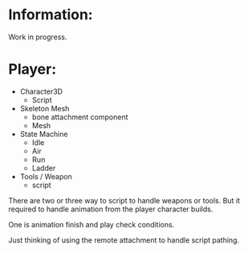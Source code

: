 # Information:
  Work in progress.


# Player:

 * Character3D
   * Script
 * Skeleton Mesh
    * bone attachment component
    * Mesh
 * State Machine
   * Idle
   * Air
   * Run
   * Ladder
  * Tools / Weapon
    * script

 There are two or three way to script to handle weapons or tools. But it required to handle animation from the player character builds.

 One is animation finish and play check conditions.

 Just thinking of using the remote attachment to handle script pathing.
